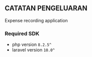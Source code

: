 ## CATATAN PENGELUARAN
Expense recording application

### Required SDK
- php version `8.2.5^`
- laravel version `10.0^`